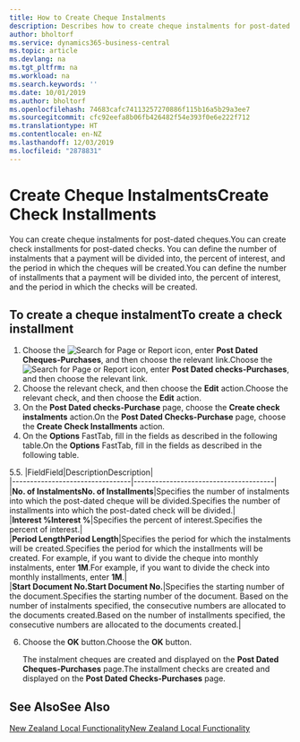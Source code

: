 ```yaml
---
title: How to Create Cheque Instalments
description: Describes how to create cheque instalments for post-dated cheques.
author: bholtorf
ms.service: dynamics365-business-central
ms.topic: article
ms.devlang: na
ms.tgt_pltfrm: na
ms.workload: na
ms.search.keywords: ''
ms.date: 10/01/2019
ms.author: bholtorf
ms.openlocfilehash: 74683cafc74113257270886f115b16a5b29a3ee7
ms.sourcegitcommit: cfc92eefa8b06fb426482f54e393f0e6e222f712
ms.translationtype: HT
ms.contentlocale: en-NZ
ms.lasthandoff: 12/03/2019
ms.locfileid: "2878831"
---
```

# <a name="create-check-installments"></a><span data-ttu-id="0c75a-103">Create Cheque Instalments</span><span class="sxs-lookup"><span data-stu-id="0c75a-103">Create Check Installments</span></span>
<span data-ttu-id="0c75a-104">You can create cheque instalments for post-dated cheques.</span><span class="sxs-lookup"><span data-stu-id="0c75a-104">You can create check installments for post-dated checks.</span></span> <span data-ttu-id="0c75a-105">You can define the number of instalments that a payment will be divided into, the percent of interest, and the period in which the cheques will be created.</span><span class="sxs-lookup"><span data-stu-id="0c75a-105">You can define the number of installments that a payment will be divided into, the percent of interest, and the period in which the checks will be created.</span></span>  

## <a name="to-create-a-check-installment"></a><span data-ttu-id="0c75a-106">To create a cheque instalment</span><span class="sxs-lookup"><span data-stu-id="0c75a-106">To create a check installment</span></span>  
1.  <span data-ttu-id="0c75a-107">Choose the ![Search for Page or Report](../../media/ui-search/search_small.png "Search for Page or Report icon") icon, enter **Post Dated Cheques-Purchases**, and then choose the relevant link.</span><span class="sxs-lookup"><span data-stu-id="0c75a-107">Choose the ![Search for Page or Report](../../media/ui-search/search_small.png "Search for Page or Report icon") icon, enter **Post Dated checks-Purchases**, and then choose the relevant link.</span></span>  
2.  <span data-ttu-id="0c75a-108">Choose the relevant check, and then choose the **Edit** action.</span><span class="sxs-lookup"><span data-stu-id="0c75a-108">Choose the relevant check, and then choose the **Edit** action.</span></span>  
3.  <span data-ttu-id="0c75a-109">On the **Post Dated checks-Purchase** page, choose the **Create check instalments** action.</span><span class="sxs-lookup"><span data-stu-id="0c75a-109">On the **Post Dated Checks-Purchase** page, choose the **Create Check Installments** action.</span></span>  
4.  <span data-ttu-id="0c75a-110">On the **Options** FastTab, fill in the fields as described in the following table.</span><span class="sxs-lookup"><span data-stu-id="0c75a-110">On the **Options** FastTab, fill in the fields as described in the following table.</span></span>  

<span data-ttu-id="0c75a-111">5.</span><span class="sxs-lookup"><span data-stu-id="0c75a-111">5.</span></span>  |<span data-ttu-id="0c75a-112">Field</span><span class="sxs-lookup"><span data-stu-id="0c75a-112">Field</span></span>|<span data-ttu-id="0c75a-113">Description</span><span class="sxs-lookup"><span data-stu-id="0c75a-113">Description</span></span>|  
    |---------------------------------|---------------------------------------|  
    |<span data-ttu-id="0c75a-114">**No. of Instalments**</span><span class="sxs-lookup"><span data-stu-id="0c75a-114">**No. of Installments**</span></span>|<span data-ttu-id="0c75a-115">Specifies the number of instalments into which the post-dated cheque will be divided.</span><span class="sxs-lookup"><span data-stu-id="0c75a-115">Specifies the number of installments into which the post-dated check will be divided.</span></span>|  
    |<span data-ttu-id="0c75a-116">**Interest %**</span><span class="sxs-lookup"><span data-stu-id="0c75a-116">**Interest %**</span></span>|<span data-ttu-id="0c75a-117">Specifies the percent of interest.</span><span class="sxs-lookup"><span data-stu-id="0c75a-117">Specifies the percent of interest.</span></span>|  
    |<span data-ttu-id="0c75a-118">**Period Length**</span><span class="sxs-lookup"><span data-stu-id="0c75a-118">**Period Length**</span></span>|<span data-ttu-id="0c75a-119">Specifies the period for which the instalments will be created.</span><span class="sxs-lookup"><span data-stu-id="0c75a-119">Specifies the period for which the installments will be created.</span></span> <span data-ttu-id="0c75a-120">For example, if you want to divide the cheque into monthly instalments, enter **1M**.</span><span class="sxs-lookup"><span data-stu-id="0c75a-120">For example, if you want to divide the check into monthly installments, enter **1M**.</span></span>|  
    |<span data-ttu-id="0c75a-121">**Start Document No.**</span><span class="sxs-lookup"><span data-stu-id="0c75a-121">**Start Document No.**</span></span>|<span data-ttu-id="0c75a-122">Specifies the starting number of the document.</span><span class="sxs-lookup"><span data-stu-id="0c75a-122">Specifies the starting number of the document.</span></span> <span data-ttu-id="0c75a-123">Based on the number of instalments specified, the consecutive numbers are allocated to the documents created.</span><span class="sxs-lookup"><span data-stu-id="0c75a-123">Based on the number of installments specified, the consecutive numbers are allocated to the documents created.</span></span>|  

6.  <span data-ttu-id="0c75a-124">Choose the **OK** button.</span><span class="sxs-lookup"><span data-stu-id="0c75a-124">Choose the **OK** button.</span></span>  

     <span data-ttu-id="0c75a-125">The instalment cheques are created and displayed on the **Post Dated Cheques-Purchases** page.</span><span class="sxs-lookup"><span data-stu-id="0c75a-125">The installment checks are created and displayed on the **Post Dated Checks-Purchases** page.</span></span>

## <a name="see-also"></a><span data-ttu-id="0c75a-126">See Also</span><span class="sxs-lookup"><span data-stu-id="0c75a-126">See Also</span></span>
[<span data-ttu-id="0c75a-127">New Zealand Local Functionality</span><span class="sxs-lookup"><span data-stu-id="0c75a-127">New Zealand Local Functionality</span></span>](new-zealand-local-functionality.md)
